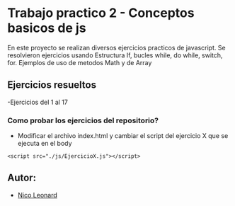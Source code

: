 # Trabajo practico 2 - Conceptos basicos de js
En este proyecto se realizan diversos ejercicios practicos de javascript. Se resolvieron ejercicios usando Estructura If, bucles while, do while, switch, for.
Ejemplos de uso de metodos Math y de Array

## Ejercicios resueltos
-Ejercicios del 1 al 17

### Como probar los ejercicios del repositorio?
- Modificar el archivo index.html  y cambiar el script del ejercicio X que se ejecuta en el body
```
<script src="./js/EjercicioX.js"></script>
```

## Autor:
- [Nico Leonard](https://github.com/nicoleonard)
